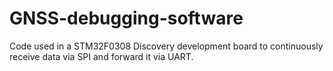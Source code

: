 # GNSS-debugging-software
Code used in a STM32F0308 Discovery development board to continuously receive data via SPI and forward it via UART.
